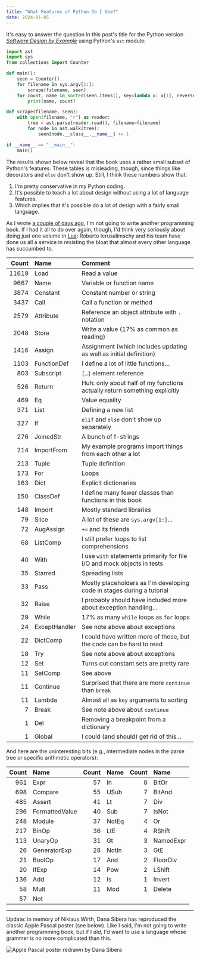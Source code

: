 ```yaml
---
title: "What Features of Python Do I Use?"
date: 2024-01-05
---
```


It's easy to answer the question in this post's title
for the Python version [*Software Design by Example*][sdxpy]
using Python's `ast` module:

```py
import ast
import sys
from collections import Counter

def main():
    seen = Counter()
    for filename in sys.argv[1:]:
        scrape(filename, seen)
    for count, name in sorted(seen.items(), key=lambda x: x[1], reverse=True):
        print(name, count)

def scrape(filename, seen):
    with open(filename, "r") as reader:
        tree = ast.parse(reader.read(), filename=filename)
        for node in ast.walk(tree):
            seen[node.__class__.__name__] += 1

if __name__ == "__main__":
    main()
```

The results shown below reveal that
the book uses a rather small subset of Python's features.
These tables is misleading, though,
since things like decorators and `else` don't show up.
Still,
I think these numbers show that:

1.  I'm pretty conservative in my Python coding.
2.  It's possible to teach a lot about design without using a lot of language features.
3.  Which implies that it's possible do a lot of design with a fairly small language.

As I wrote [a couple of days ago][other-examples],
I'm not going to write another programming book.
If I had it all to do over again,
though,
I'd think very seriously about doing just one volume in [Lua][lua]:
Roberto Ierusalimschy and his team have done us all a service
in resisting the bloat that almost every other language has succumbed to.

| Count | Name           | Comment     |
| ----: | :------------- | :---------- |
| 11619 | Load           | Read a value |
|  9667 | Name           | Variable or function name |
|  3874 | Constant       | Constant number or string |
|  3437 | Call           | Call a function or method |
|  2579 | Attribute      | Reference an object attribute with `.` notation |
|  2048 | Store          | Write a value (17% as common as reading) |
|  1416 | Assign         | Assignment (which includes updating as well as initial definition) |
|  1103 | FunctionDef    | I define a lot of little functions… |
|   803 | Subscript      | `[…]` element reference |
|   526 | Return         | Huh: only about half of my functions actually return something explicitly |
|   469 | Eq             | Value equality |
|   371 | List           | Defining a new list |
|   327 | If             | `elif` and `else` don't show up separately |
|   276 | JoinedStr      | A bunch of f-strings |
|   214 | ImportFrom     | My example programs import things from each other a lot |
|   213 | Tuple          | Tuple definition |
|   173 | For            | Loops |
|   163 | Dict           | Explicit dictionaries |
|   150 | ClassDef       | I define many fewer classes than functions in this book |
|   148 | Import         | Mostly standard libraries |
|    79 | Slice          | A lot of these are `sys.argv[1:]`… |
|    72 | AugAssign      | `+=` and its friends |
|    68 | ListComp       | I still prefer loops to list comprehensions |
|    40 | With           | I use `with` statements primarily for file I/O and mock objects in tests |
|    35 | Starred        | Spreading lists |
|    33 | Pass           | Mostly placeholders as I'm developing code in stages during a tutorial |
|    32 | Raise          | I probably should have included more about exception handling… |
|    29 | While          | 17% as many `while` loops as `for` loops |
|    24 | ExceptHandler  | See note above about exceptions |
|    22 | DictComp       | I could have written more of these, but the code can be hard to read |
|    18 | Try            | See note above about exceptions |
|    12 | Set            | Turns out constant sets are pretty rare |
|    11 | SetComp        | See above |
|    11 | Continue       | Surprised that there are more `continue` than `break` |
|    11 | Lambda         | Almost all as `key` arguments to sorting |
|     7 | Break          | See note above about `continue` |
|     1 | Del            | Removing a breakpoint from a dictionary |
|     1 | Global         | I could (and should) get rid of this… |

And here are the uninteresting bits
(e.g., intermediate nodes in the parse tree or specific arithmetic operators):

| Count | Name           | Count | Name          | Count | Name          |
| ----: | :------------- | ----: | :------------ | ----: | :------------ |
|   961 | Expr           |    57 | In            |     8 | BitOr         |
|   698 | Compare        |    55 | USub          |     7 | BitAnd        |
|   485 | Assert         |    41 | Lt            |     7 | Div           |
|   296 | FormattedValue |    40 | Sub           |     7 | IsNot         |
|   248 | Module         |    37 | NotEq         |     4 | Or            |
|   217 | BinOp          |    36 | LtE           |     4 | RShift        |
|   113 | UnaryOp        |    31 | Gt            |     3 | NamedExpr     |
|    26 | GeneratorExp   |    28 | NotIn         |     3 | GtE           |
|    21 | BoolOp         |    17 | And           |     2 | FloorDiv      |
|    20 | IfExp          |    14 | Pow           |     2 | LShift        |
|   136 | Add            |    12 | Is            |     1 | Invert        |
|    58 | Mult           |    11 | Mod           |     1 | Delete        |
|    57 | Not            |       |               |       |               |

---

Update: in memory of Niklaus Wirth,
Dana Sibera has reproduced the classic Apple Pascal poster (see below).
Like I said,
I'm not going to write another programming book,
but if I *did*,
I'd want to use a language whose grammer is no more complicated than this.

<div class="center">
  <img src="@root/files/2024/PascalPosterV1.svg" alt="Apple Pascal poster redrawn by Dana Sibera"/>
</div>

[lua]: https://www.lua.org/
[other-examples]: @root/2024/01/03/the-other-examples/
[sdxpy]: @root/sdxpy/
